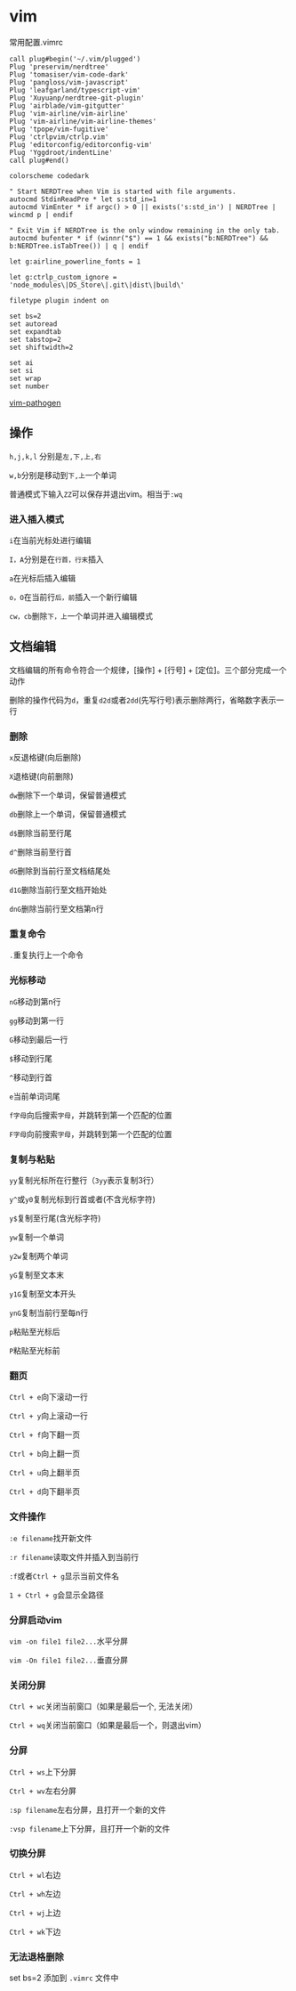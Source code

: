 # vim

常用配置.vimrc
```
call plug#begin('~/.vim/plugged')
Plug 'preservim/nerdtree'
Plug 'tomasiser/vim-code-dark'
Plug 'pangloss/vim-javascript'
Plug 'leafgarland/typescript-vim'
Plug 'Xuyuanp/nerdtree-git-plugin'
Plug 'airblade/vim-gitgutter'
Plug 'vim-airline/vim-airline'
Plug 'vim-airline/vim-airline-themes'
Plug 'tpope/vim-fugitive'
Plug 'ctrlpvim/ctrlp.vim'
Plug 'editorconfig/editorconfig-vim'
Plug 'Yggdroot/indentLine'
call plug#end()

colorscheme codedark

" Start NERDTree when Vim is started with file arguments.
autocmd StdinReadPre * let s:std_in=1
autocmd VimEnter * if argc() > 0 || exists('s:std_in') | NERDTree | wincmd p | endif

" Exit Vim if NERDTree is the only window remaining in the only tab.
autocmd bufenter * if (winnr("$") == 1 && exists("b:NERDTree") && b:NERDTree.isTabTree()) | q | endif

let g:airline_powerline_fonts = 1

let g:ctrlp_custom_ignore = 'node_modules\|DS_Store\|.git\|dist\|build\'

filetype plugin indent on

set bs=2
set autoread
set expandtab
set tabstop=2
set shiftwidth=2

set ai
set si
set wrap
set number
```

[vim-pathogen](https://github.com/tpope/vim-pathogen)


## 操作
`h,j,k,l` 分别是`左,下,上,右`

`w,b`分别是移动到`下,上`一个单词

普通模式下输入`ZZ`可以保存并退出vim。相当于`:wq`

### 进入插入模式
`i`在当前光标处进行编辑

`I，A`分别是在`行首，行末`插入

`a`在光标后插入编辑

`o，O`在当前行`后，前`插入一个新行编辑

`cw，cb`删除`下，上`一个单词并进入编辑模式

## 文档编辑
文档编辑的所有命令符合一个规律，[操作] + [行号] + [定位]。三个部分完成一个动作

删除的操作代码为`d`，重复`d2d`或者`2dd`(先写行号)表示删除两行，省略数字表示一行

### 删除
`x`反退格键(向后删除)

`X`退格键(向前删除)

`dw`删除下一个单词，保留普通模式

`db`删除上一个单词，保留普通模式

`d$`删除当前至行尾

`d^`删除当前至行首

`dG`删除到当前行至文档结尾处

`d1G`删除当前行至文档开始处

`dnG`删除当前行至文档第n行

### 重复命令
`.`重复执行上一个命令

### 光标移动
`nG`移动到第n行

`gg`移动到第一行

`G`移动到最后一行

`$`移动到行尾

`^`移动到行首

`e`当前单词词尾

`f字母`向后搜索`字母`，并跳转到第一个匹配的位置

`F字母`向前搜索`字母`，并跳转到第一个匹配的位置


### 复制与粘贴
`yy`复制光标所在行整行（`3yy`表示复制3行）

`y^`或`y0`复制光标到行首或者(不含光标字符)

`y$`复制至行尾(含光标字符)

`yw`复制一个单词

`y2w`复制两个单词

`yG`复制至文本末

`y1G`复制至文本开头

`ynG`复制当前行至每n行

`p`粘贴至光标后

`P`粘贴至光标前

### 翻页
`Ctrl + e`向下滚动一行

`Ctrl + y`向上滚动一行

`Ctrl + f`向下翻一页

`Ctrl + b`向上翻一页

`Ctrl + u`向上翻半页

`Ctrl + d`向下翻半页


### 文件操作
`:e filename`找开新文件

`:r filename`读取文件并插入到当前行

`:f`或者`Ctrl + g`显示当前文件名

`1 + Ctrl + g`会显示全路径

### 分屏启动vim
`vim -on file1 file2...`水平分屏

`vim -On file1 file2...`垂直分屏

### 关闭分屏
`Ctrl + wc`关闭当前窗口（如果是最后一个, 无法关闭）

`Ctrl + wq`关闭当前窗口（如果是最后一个，则退出vim）

### 分屏
`Ctrl + ws`上下分屏

`Ctrl + wv`左右分屏

`:sp filename`左右分屏，且打开一个新的文件

`:vsp filename`上下分屏，且打开一个新的文件

### 切换分屏
`Ctrl + wl`右边

`Ctrl + wh`左边

`Ctrl + wj`上边

`Ctrl + wk`下边





### 无法退格删除

set bs=2 添加到 `.vimrc` 文件中

